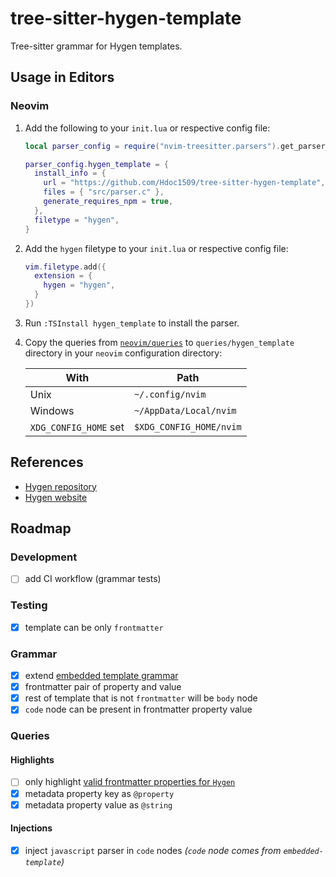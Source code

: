 # tree-sitter-hygen-template

Tree-sitter grammar for Hygen templates.

<!-- TODO: add image of syntax highlighting -->

## Usage in Editors

### Neovim

<!-- TODO: follow https://github.com/tree-sitter-perl/tree-sitter-perl?tab=readme-ov-file#neovim -->

1. Add the following to your `init.lua` or respective config file:

   ```lua
   local parser_config = require("nvim-treesitter.parsers").get_parser_configs()

   parser_config.hygen_template = {
     install_info = {
       url = "https://github.com/Hdoc1509/tree-sitter-hygen-template",
       files = { "src/parser.c" },
       generate_requires_npm = true,
     },
     filetype = "hygen",
   }
   ```

2. Add the `hygen` filetype to your `init.lua` or respective config file:

   ```lua
   vim.filetype.add({
     extension = {
       hygen = "hygen",
     }
   })
   ```

3. Run `:TSInstall hygen_template` to install the parser.

4. Copy the queries from [`neovim/queries`](/docs/copying-queries.md) to
   `queries/hygen_template` directory in your `neovim` configuration directory:

   | With                  | Path                    |
   | --------------------- | ----------------------- |
   | Unix                  | `~/.config/nvim`        |
   | Windows               | `~/AppData/Local/nvim`  |
   | `XDG_CONFIG_HOME` set | `$XDG_CONFIG_HOME/nvim` |

## References

- [Hygen repository](https://github.com/jondot/hygen)
- [Hygen website](https://www.hygen.io/)

## Roadmap

### Development

<!-- TODO: read -->
<!-- - https://tree-sitter.github.io/tree-sitter/creating-parsers -->
<!-- - https://gist.github.com/Aerijo/df27228d70c633e088b0591b8857eeef -->

<!-- TODO: implement Test-Driven Development -->
<!-- - continue with frontmatter https://www.hygen.io/docs/templates#frontmatter -->

<!-- NOTE: shoud I install eslint-config-treesitter? -->

- [ ] add CI workflow (grammar tests)
  <!-- NOTE: see: -->
  <!-- - https://github.com/tree-sitter-grammars/template/blob/master/.github/workflows/publish.yml -->
  <!-- - https://github.com/alex-pinkus/tree-sitter-swift/issues/149 -->
  <!-- - https://github.com/DerekStride/tree-sitter-sql/pull/100 -->
  <!-- - https://github.com/tree-sitter-perl/tree-sitter-perl/blob/master/.github/workflows/release.yml -->
  <!--   https://github.com/tree-sitter-perl/tree-sitter-perl/blob/master/copy-to-release -->

### Testing

- [x] template can be only `frontmatter`

### Grammar

- [x] extend [embedded template grammar](https://github.com/tree-sitter/tree-sitter-embedded-template)
- [x] frontmatter pair of property and value
- [x] rest of template that is not `frontmatter` will be `body` node
- [x] `code` node can be present in frontmatter property value

### Queries

#### Highlights

- [ ] only highlight [valid frontmatter properties for `Hygen`](https://www.hygen.io/docs/templates/#all-frontmatter-properties)
- [x] metadata property key as `@property`
- [x] metadata property value as `@string`

#### Injections

- [x] inject `javascript` parser in `code` nodes _(`code` node comes from `embedded-template`)_

